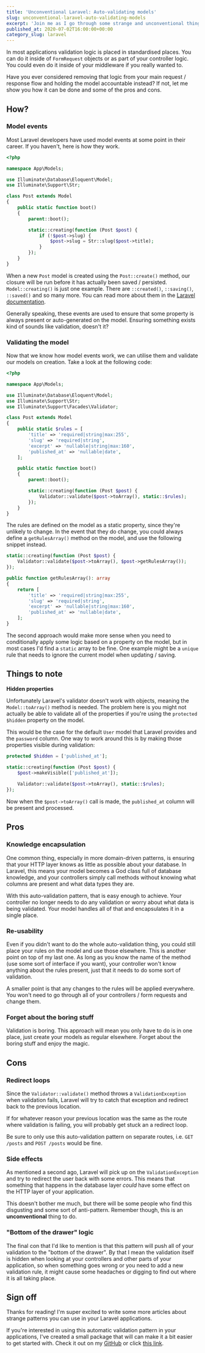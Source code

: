 ```yaml
---
title: 'Unconventional Laravel: Auto-validating models'
slug: unconventional-laravel-auto-validating-models
excerpt: 'Join me as I go through some strange and unconventional things that you can do in your Laravel applications, starting with auto-validating Laravel models.'
published_at: 2020-07-02T16:00:00+00:00
category_slug: laravel
---
```

In most applications validation logic is placed in standardised places. You can do it inside of `FormRequest` objects or as part of your controller logic. You could even do it inside of your middleware if you really wanted to.

Have you ever considered removing that logic from your main request / response flow and holding the model accountable instead? If not, let me show you how it can be done and some of the pros and cons.

## How?

### Model events

Most Laravel developers have used model events at some point in their career. If you haven't, here is how they work.

```php
<?php

namespace App\Models;

use Illuminate\Database\Eloquent\Model;
use Illuminate\Support\Str;

class Post extends Model
{
    public static function boot()
    {
        parent::boot();

        static::creating(function (Post $post) {
            if (!$post->slug) {
                $post->slug = Str::slug($post->title);
            }
        });
    }
}
```

When a new `Post` model is created using the `Post::create()` method, our closure will be run before it has actually been saved / persisted. `Model::creating()` is just one example. There are `::created()`, `::saving()`, `::saved()` and so many more. You can read more about them in the [Laravel documentation](https://laravel.com/docs/7.x/eloquent#events).

Generally speaking, these events are used to ensure that some property is always present or auto-generated on the model. Ensuring something exists kind of sounds like validation, doesn't it?

### Validating the model

Now that we know how model events work, we can utilise them and validate our models on creation. Take a look at the following code:

```php
<?php

namespace App\Models;

use Illuminate\Database\Eloquent\Model;
use Illuminate\Support\Str;
use Illuminate\Support\Facades\Validator;

class Post extends Model
{
    public static $rules = [
        'title' => 'required|string|max:255',
        'slug' => 'required|string',
        'excerpt' => 'nullable|string|max:160',
        'published_at' => 'nullable|date',
    ];

    public static function boot()
    {
        parent::boot();

        static::creating(function (Post $post) {
            Validator::validate($post->toArray(), static::$rules);
        });
    }
}
```

The rules are defined on the model as a static property, since they're unlikely to change. In the event that they do change, you could always define a `getRulesArray()` method on the model, and use the following snippet instead.

```php
static::creating(function (Post $post) {
    Validator::validate($post->toArray(), $post->getRulesArray());
});
```

```php
public function getRulesArray(): array
{
    return [
        'title' => 'required|string|max:255',
        'slug' => 'required|string',
        'excerpt' => 'nullable|string|max:160',
        'published_at' => 'nullable|date',
    ];
}
```

The second approach would make more sense when you need to conditionally apply some logic based on a property on the model, but in most cases I'd find a `static` array to be fine. One example might be a `unique` rule that needs to ignore the current model when updating / saving.

## Things to note

**Hidden properties**

Unfortunately Laravel's validator doesn't work with objects, meaning the `Model::toArray()` method is needed. The problem here is you might not actually be able to validate all of the properties if you're using the `protected $hidden` property on the model.

This would be the case for the default `User` model that Laravel provides and the `password` column. One way to work around this is by making those properties visible during validation:

```php
protected $hidden = ['published_at'];

static::creating(function (Post $post) {
    $post->makeVisible(['published_at']);
  
    Validator::validate($post->toArray(), static::$rules);
});
```

Now when the `$post->toArray()` call is made, the `published_at` column will be present and processed.

## Pros

### Knowledge encapsulation

One common thing, especially in more domain-driven patterns, is ensuring that your HTTP layer knows as little as possible about your database. In Laravel, this means your model becomes a God class full of database knowledge, and your controllers simply call methods without knowing what columns are present and what data types they are.

With this auto-validation pattern, that is easy enough to achieve. Your controller no longer needs to do any validation or worry about what data is being validated. Your model handles all of that and encapsulates it in a single place.

### Re-usability

Even if you didn't want to do the whole auto-validation thing, you could still place your rules on the model and use those elsewhere. This is another point on top of my last one. As long as you know the name of the method (use some sort of interface if you want), your controller won't know anything about the rules present, just that it needs to do some sort of validation.

A smaller point is that any changes to the rules will be applied everywhere. You won't need to go through all of your controllers / form requests and change them.

### Forget about the boring stuff

Validation is boring. This approach will mean you only have to do is in one place, just create your models as regular elsewhere. Forget about the boring stuff and enjoy the magic.

## Cons

### Redirect loops

Since the `Validator::validate()` method throws a `ValidationException` when validation fails, Laravel will try to catch that exception and redirect back to the previous location.

If for whatever reason your previous location was the same as the route where validation is failing, you will probably get stuck an a redirect loop.

Be sure to only use this auto-validation pattern on separate routes, i.e. `GET /posts` and `POST /posts` would be fine.

### Side effects

As mentioned a second ago, Laravel will pick up on the `ValidationException` and try to redirect the user back with some errors. This means that something that happens in the database layer _could_ have some effect on the HTTP layer of your application.

This doesn't bother me much, but there will be some people who find this disgusting and some sort of anti-pattern. Remember though, this is an **unconventional** thing to do.

### "Bottom of the drawer" logic

The final con that I'd like to mention is that this pattern will push all of your validation to the "bottom of the drawer". By that I mean the validation itself is hidden when looking at your controllers and other parts of your application, so when something goes wrong or you need to add a new validation rule, it might cause some headaches or digging to find out where it is all taking place.

## Sign off

Thanks for reading! I'm super excited to write some more articles about strange patterns you can use in your Laravel applications.

If you're interested in using this automatic validation pattern in your applications, I've created a small package that will can make it a bit easier to get started with. Check it out on my [GitHub](https://github.com/ryangjchandler/laravel-auto-validate-models) or click [this link](https://github.com/ryangjchandler/laravel-auto-validate-models).